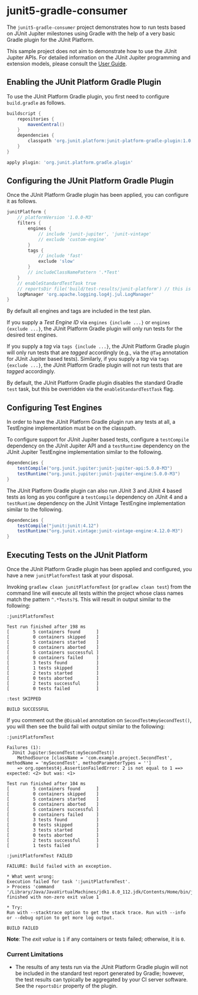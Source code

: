 # junit5-gradle-consumer

The `junit5-gradle-consumer` project demonstrates how to run tests based on
JUnit Jupiter milestones using Gradle with the help of a very basic Gradle plugin
for the JUnit Platform.

This sample project does not aim to demonstrate how to use the JUnit Jupiter APIs.
For detailed  information on the JUnit Jupiter programming and extension models,
please consult the [User Guide](http://junit.org/junit5/docs/current/user-guide/).

## Enabling the JUnit Platform Gradle Plugin

To use the JUnit Platform Gradle plugin, you first need to configure `build.gradle` as follows.

```groovy
buildscript {
	repositories {
		mavenCentral()
	}
	dependencies {
		classpath 'org.junit.platform:junit-platform-gradle-plugin:1.0.0-M3'
	}
}

apply plugin: 'org.junit.platform.gradle.plugin'
```

## Configuring the JUnit Platform Gradle Plugin

Once the JUnit Platform Gradle plugin has been applied, you can configure it as follows.

```groovy
junitPlatform {
	// platformVersion '1.0.0-M3'
	filters {
		engines {
			// include 'junit-jupiter', 'junit-vintage'
			// exclude 'custom-engine'
		}
		tags {
			// include 'fast'
			exclude 'slow'
		}
		// includeClassNamePattern '.*Test'
	}
	// enableStandardTestTask true
	// reportsDir file('build/test-results/junit-platform') // this is the default
	logManager 'org.apache.logging.log4j.jul.LogManager'
}
```

By default all engines and tags are included in the test plan.

If you supply a _Test Engine ID_ via `engines {include ...}` or `engines {exclude ...}`,
the JUnit Platform Gradle plugin will only run tests for the desired test engines.

If you supply a _tag_ via `tags {include ...}`, the JUnit Platform Gradle plugin will only
run tests that are _tagged_ accordingly (e.g., via the `@Tag` annotation for
JUnit Jupiter based tests). Similarly, if you supply a _tag_ via `tags {exclude ...}`,
the JUnit Platform Gradle plugin will not run tests that are _tagged_ accordingly.

By default, the JUnit Platform Gradle plugin disables the standard Gradle `test` task, but
this be overridden via the `enableStandardTestTask` flag.

## Configuring Test Engines

In order to have the JUnit Platform Gradle plugin run any tests at all, a TestEngine
implementation must be on the classpath.

To configure support for JUnit Jupiter based tests, configure a `testCompile` dependency
on the JUnit Jupiter API and a `testRuntime` dependency on the JUnit Jupiter TestEngine
implementation similar to the following.

```groovy
dependencies {
	testCompile("org.junit.jupiter:junit-jupiter-api:5.0.0-M3")
	testRuntime("org.junit.jupiter:junit-jupiter-engine:5.0.0-M3")
}
```

The JUnit Platform Gradle plugin can also run JUnit 3 and JUnit 4 based tests as long as you
configure a `testCompile` dependency on JUnit 4 and a `testRuntime` dependency on the
JUnit Vintage TestEngine implementation similar to the following.

```groovy
dependencies {
	testCompile("junit:junit:4.12")
	testRuntime("org.junit.vintage:junit-vintage-engine:4.12.0-M3")
}
```

## Executing Tests on the JUnit Platform

Once the JUnit Platform Gradle plugin has been applied and configured, you have a new
`junitPlatformTest` task at your disposal.

Invoking `gradlew clean junitPlatformTest` (or `gradlew clean test`) from the command
line will execute all tests within the project whose class names match the pattern
`^.*Tests?$`. This will result in output similar to the following:

```
:junitPlatformTest

Test run finished after 198 ms
[         5 containers found      ]
[         0 containers skipped    ]
[         5 containers started    ]
[         0 containers aborted    ]
[         5 containers successful ]
[         0 containers failed     ]
[         3 tests found           ]
[         1 tests skipped         ]
[         2 tests started         ]
[         0 tests aborted         ]
[         2 tests successful      ]
[         0 tests failed          ]

:test SKIPPED

BUILD SUCCESSFUL
```

If you comment out the `@Disabled` annotation on `SecondTest#mySecondTest()`, you will
then see the build fail with output similar to the following:

```
:junitPlatformTest

Failures (1):
  JUnit Jupiter:SecondTest:mySecondTest()
    MethodSource [className = 'com.example.project.SecondTest', methodName = 'mySecondTest', methodParameterTypes = '']
    => org.opentest4j.AssertionFailedError: 2 is not equal to 1 ==> expected: <2> but was: <1>

Test run finished after 104 ms
[         5 containers found      ]
[         0 containers skipped    ]
[         5 containers started    ]
[         0 containers aborted    ]
[         5 containers successful ]
[         0 containers failed     ]
[         3 tests found           ]
[         0 tests skipped         ]
[         3 tests started         ]
[         0 tests aborted         ]
[         2 tests successful      ]
[         1 tests failed          ]

:junitPlatformTest FAILED

FAILURE: Build failed with an exception.

* What went wrong:
Execution failed for task ':junitPlatformTest'.
> Process 'command '/Library/Java/JavaVirtualMachines/jdk1.8.0_112.jdk/Contents/Home/bin/java'' finished with non-zero exit value 1

* Try:
Run with --stacktrace option to get the stack trace. Run with --info or --debug option to get more log output.

BUILD FAILED
```

**Note**: The _exit value_ is `1` if any containers or tests failed; otherwise, it is `0`.

### Current Limitations

- The results of any tests run via the JUnit Platform Gradle plugin will not be included
  in the standard test report generated by Gradle; however, the test results
  can typically be aggregated by your CI server software. See the `reportsDir` property of the plugin.
